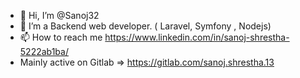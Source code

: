 - 👋 Hi, I’m @Sanoj32
- 👀 I’m a Backend web developer. ( Laravel, Symfony , Nodejs)
- 📫 How to reach me https://www.linkedin.com/in/sanoj-shrestha-5222ab1ba/
- Mainly active on Gitlab => https://gitlab.com/sanoj.shrestha.13

<!---
Sanoj32/Sanoj32 is a ✨ special ✨ repository because its `README.md` (this file) appears on your GitHub profile.
You can click the Preview link to take a look at your changes.
--->
